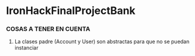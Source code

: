 # IronHackFinalProjectBank

### COSAS A TENER EN CUENTA

1. La clases padre (Account y User) son abstractas para que no se puedan instanciar
        
        
